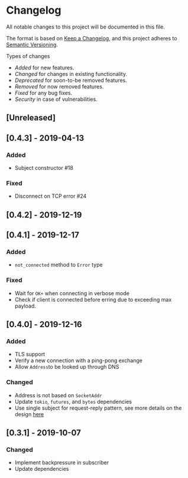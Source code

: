 # Changelog

All notable changes to this project will be documented in this file.

The format is based on [Keep a Changelog](https://keepachangelog.com/en/1.0.0/),
and this project adheres to [Semantic Versioning](https://semver.org/spec/v2.0.0.html).

Types of changes
* _Added_ for new features.
* _Changed_ for changes in existing functionality.
* _Deprecated_ for soon-to-be removed features.
* _Removed_ for now removed features.
* _Fixed_ for any bug fixes.
* _Security_ in case of vulnerabilities.


## [Unreleased]

## [0.4.3] - 2019-04-13

### Added
- Subject constructor #18

### Fixed
- Disconnect on TCP error #24

## [0.4.2] - 2019-12-19

## [0.4.1] - 2019-12-17

### Added

- `not_connected` method to `Error` type

### Fixed

- Wait for `OK+` when connecting in verbose mode
- Check if client is connected before erring due to exceeding max payload.

## [0.4.0] - 2019-12-16

### Added

- TLS support
- Verify a new connection with a ping-pong exchange
- Allow `Address`to be looked up through DNS

### Changed

- Address is not based on `SocketAddr`
- Update `tokio`, `futures`, and `bytes` dependencies
- Use single subject for request-reply pattern, see more details on the design [here](https://github.com/nats-io/nats.go/issues/294)

## [0.3.1] - 2019-10-07

### Changed

- Implement backpressure in subscriber
- Update dependencies
